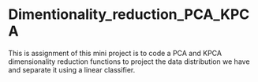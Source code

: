 # Dimentionality_reduction_PCA_KPCA
This is assignment of this mini project is to code a PCA and KPCA dimensionality reduction functions  to project the data distribution we have and separate it using a linear classifier.
